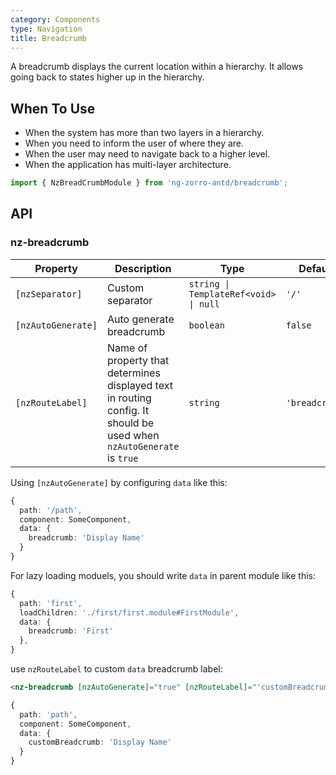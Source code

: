 ```yaml
---
category: Components
type: Navigation
title: Breadcrumb
---
```


A breadcrumb displays the current location within a hierarchy. It allows going back to states higher up in the hierarchy.

## When To Use

- When the system has more than two layers in a hierarchy.
- When you need to inform the user of where they are.
- When the user may need to navigate back to a higher level.
- When the application has multi-layer architecture.

```ts
import { NzBreadCrumbModule } from 'ng-zorro-antd/breadcrumb';
```

## API

### nz-breadcrumb

| Property | Description | Type | Default |
| -------- | ----------- | ---- | ------- |
| `[nzSeparator]` | Custom separator | `string \| TemplateRef<void> \| null` | `'/'` |
| `[nzAutoGenerate]` | Auto generate breadcrumb | `boolean` | `false` |
| `[nzRouteLabel]` | Name of property that determines displayed text in routing config. It should be used when `nzAutoGenerate` is `true` | `string` | `'breadcrumb'` |

Using `[nzAutoGenerate]` by configuring `data` like this:

```ts
{
  path: '/path',
  component: SomeComponent,
  data: {
    breadcrumb: 'Display Name'
  }
}
```

For lazy loading moduels, you should write `data` in parent module like this:

```ts
{
  path: 'first',
  loadChildren: './first/first.module#FirstModule',
  data: {
    breadcrumb: 'First'
  },
}
```

use `nzRouteLabel` to custom `data` breadcrumb label:

```html
<nz-breadcrumb [nzAutoGenerate]="true" [nzRouteLabel]="'customBreadcrumb'"></nz-breadcrumb>
```

```ts
{
  path: 'path',
  component: SomeComponent,
  data: {
    customBreadcrumb: 'Display Name'
  }
}
```